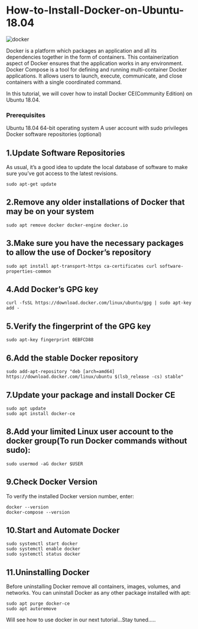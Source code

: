 # How-to-Install-Docker-on-Ubuntu-18.04
![docker](https://user-images.githubusercontent.com/24427856/71299521-b3bf5380-23b3-11ea-9874-08157123687a.PNG)

Docker is a platform which packages an application and all its dependencies together in the form of containers. This containerization aspect of Docker ensures that the application works in any environment.
Docker Compose is a tool for defining and running multi-container Docker applications. It allows users to launch, execute, communicate, and close containers with a single coordinated command.

In this tutorial, we will cover how to install Docker CE(Community Edition) on Ubuntu 18.04.

### Prerequisites

Ubuntu 18.04 64-bit operating system
A user account with sudo privileges
Docker software repositories (optional)

## 1.Update Software Repositories
As usual, it’s a good idea to update the local database of software to make sure you’ve got access to the latest revisions.

```sudo apt-get update```

## 2.Remove any older installations of Docker that may be on your system

```sudo apt remove docker docker-engine docker.io```

## 3.Make sure you have the necessary packages to allow the use of Docker’s repository

```sudo apt install apt-transport-https ca-certificates curl software-properties-common```

## 4.Add Docker’s GPG key

```curl -fsSL https://download.docker.com/linux/ubuntu/gpg | sudo apt-key add -```

## 5.Verify the fingerprint of the GPG key

```sudo apt-key fingerprint 0EBFCD88```

## 6.Add the stable Docker repository

```sudo add-apt-repository "deb [arch=amd64] https://download.docker.com/linux/ubuntu $(lsb_release -cs) stable"```

## 7.Update your package and install Docker CE

```
sudo apt update
sudo apt install docker-ce
```

## 8.Add your limited Linux user account to the docker group(To run Docker commands without sudo):

```sudo usermod -aG docker $USER```

## 9.Check Docker Version
To verify the installed Docker version number, enter:

```
docker --version
docker-compose --version
```

## 10.Start and Automate Docker

```
sudo systemctl start docker
sudo systemctl enable docker
sudo systemctl status docker
```

## 11.Uninstalling Docker
Before uninstalling Docker remove all containers, images, volumes, and networks.
You can uninstall Docker as any other package installed with apt:

```
sudo apt purge docker-ce
sudo apt autoremove
```

Will see how to use docker in our next tutorial...Stay tuned.....
